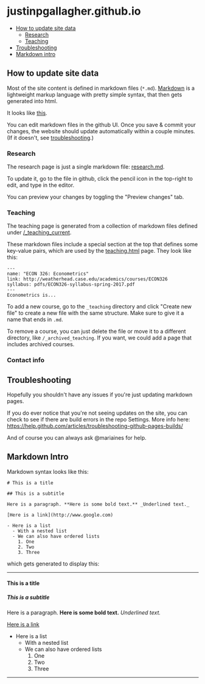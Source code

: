 # justinpgallagher.github.io

- [How to update site data](#how-to-update-site-data)
  - [Research](#research)
  - [Teaching](#teaching)
- [Troubleshooting](#troubleshooting)
- [Markdown intro](#markdown-intro)

## How to update site data

Most of the site content is defined in markdown files (`*.md`). [Markdown](https://www.markdownguide.org/getting-started)
is a lightweight markup language with pretty simple syntax, that then gets generated into html.

It looks like [this](#markdown-intro).

You can edit markdown files in the github UI. Once you save & commit your changes, the website
should update automatically within a couple minutes. (If it doesn't, see [troubleshooting](#troubleshooting).)

### Research

The research page is just a single markdown file: [research.md](https://github.com/mariaines/mariaines.github.io/blob/master/_includes/research.md).

To update it, go to the file in github, click the pencil icon in the top-right to edit, and type in the editor.

You can preview your changes by toggling the "Preview changes" tab.

### Teaching

The teaching page is generated from a collection of markdown files defined under [/_teaching_current](https://github.com/mariaines/mariaines.github.io/blob/master/_teaching_current).

These markdown files include a special section at the top that defines some key-value pairs, which are used by the [teaching.html](https://github.com/mariaines/mariaines.github.io/blob/master/teaching.html) page. They look like this:
```
---
name: "ECON 326: Econometrics"
link: http://weatherhead.case.edu/academics/courses/ECON326
syllabus: pdfs/ECON326-syllabus-spring-2017.pdf
---
Econometrics is...
```

To add a new course, go to the `_teaching` directory and click "Create new file" to create a new file with the same structure. Make sure to give it a name that ends in `.md`.

To remove a course, you can just delete the file or move it to a different directory, like `/_archived_teaching`. If you want, we could add a page that includes archived courses.


### Contact info



## Troubleshooting

Hopefully you shouldn't have any issues if you're just updating markdown pages.

If you do ever notice that you're not seeing updates on the site, you can check to see if there
are build errors in the repo Settings. More info here: https://help.github.com/articles/troubleshooting-github-pages-builds/

And of course you can always ask @mariaines for help.



## Markdown Intro

Markdown syntax looks like this:
```
# This is a title

## This is a subtitle

Here is a paragraph. **Here is some bold text.** _Underlined text._

[Here is a link](http://www.google.com)

- Here is a list
  - With a nested list
  - We can also have ordered lists
    1. One
    2. Two
    3. Three
```
which gets generated to display this:

---
#### This is a title

##### This is a subtitle

Here is a paragraph. **Here is some bold text.** _Underlined text._

[Here is a link](www.google.com)

- Here is a list
  - With a nested list
  - We can also have ordered lists
    1. One
    2. Two
    3. Three
---
